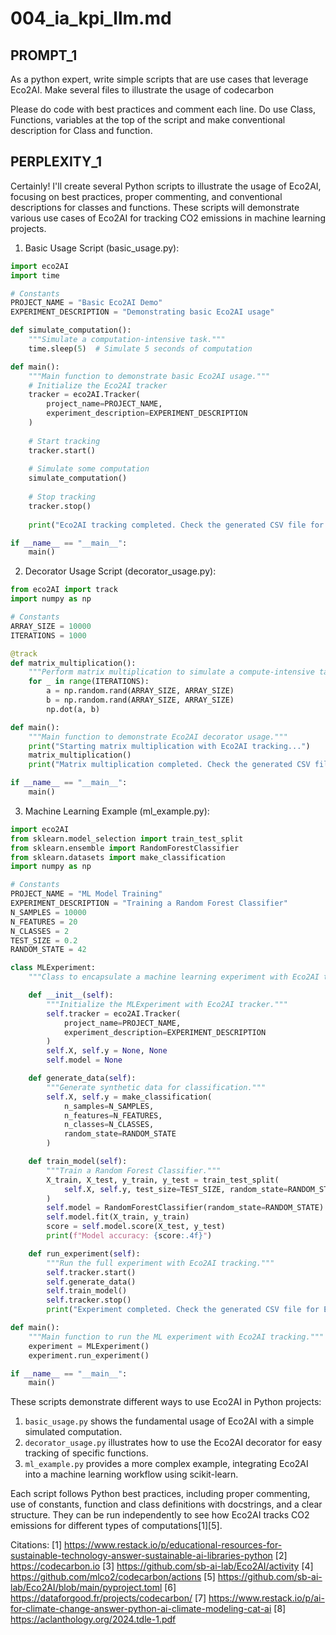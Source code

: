 
# 004_ia_kpi_llm.md


## PROMPT_1
As a python expert, write simple scripts that are use cases that leverage Eco2AI. Make several files to illustrate the usage of codecarbon

Please do code with best practices and comment each line. Do use Class, Functions, variables at the top of the script and make conventional description for Class and function.


## PERPLEXITY_1


Certainly! I'll create several Python scripts to illustrate the usage of Eco2AI, focusing on best practices, proper commenting, and conventional descriptions for classes and functions. These scripts will demonstrate various use cases of Eco2AI for tracking CO2 emissions in machine learning projects.

1. Basic Usage Script (basic_usage.py):

```python
import eco2AI
import time

# Constants
PROJECT_NAME = "Basic Eco2AI Demo"
EXPERIMENT_DESCRIPTION = "Demonstrating basic Eco2AI usage"

def simulate_computation():
    """Simulate a computation-intensive task."""
    time.sleep(5)  # Simulate 5 seconds of computation

def main():
    """Main function to demonstrate basic Eco2AI usage."""
    # Initialize the Eco2AI tracker
    tracker = eco2AI.Tracker(
        project_name=PROJECT_NAME,
        experiment_description=EXPERIMENT_DESCRIPTION
    )
    
    # Start tracking
    tracker.start()
    
    # Simulate some computation
    simulate_computation()
    
    # Stop tracking
    tracker.stop()
    
    print("Eco2AI tracking completed. Check the generated CSV file for results.")

if __name__ == "__main__":
    main()
```

2. Decorator Usage Script (decorator_usage.py):

```python
from eco2AI import track
import numpy as np

# Constants
ARRAY_SIZE = 10000
ITERATIONS = 1000

@track
def matrix_multiplication():
    """Perform matrix multiplication to simulate a compute-intensive task."""
    for _ in range(ITERATIONS):
        a = np.random.rand(ARRAY_SIZE, ARRAY_SIZE)
        b = np.random.rand(ARRAY_SIZE, ARRAY_SIZE)
        np.dot(a, b)

def main():
    """Main function to demonstrate Eco2AI decorator usage."""
    print("Starting matrix multiplication with Eco2AI tracking...")
    matrix_multiplication()
    print("Matrix multiplication completed. Check the generated CSV file for results.")

if __name__ == "__main__":
    main()
```

3. Machine Learning Example (ml_example.py):

```python
import eco2AI
from sklearn.model_selection import train_test_split
from sklearn.ensemble import RandomForestClassifier
from sklearn.datasets import make_classification
import numpy as np

# Constants
PROJECT_NAME = "ML Model Training"
EXPERIMENT_DESCRIPTION = "Training a Random Forest Classifier"
N_SAMPLES = 10000
N_FEATURES = 20
N_CLASSES = 2
TEST_SIZE = 0.2
RANDOM_STATE = 42

class MLExperiment:
    """Class to encapsulate a machine learning experiment with Eco2AI tracking."""

    def __init__(self):
        """Initialize the MLExperiment with Eco2AI tracker."""
        self.tracker = eco2AI.Tracker(
            project_name=PROJECT_NAME,
            experiment_description=EXPERIMENT_DESCRIPTION
        )
        self.X, self.y = None, None
        self.model = None

    def generate_data(self):
        """Generate synthetic data for classification."""
        self.X, self.y = make_classification(
            n_samples=N_SAMPLES,
            n_features=N_FEATURES,
            n_classes=N_CLASSES,
            random_state=RANDOM_STATE
        )

    def train_model(self):
        """Train a Random Forest Classifier."""
        X_train, X_test, y_train, y_test = train_test_split(
            self.X, self.y, test_size=TEST_SIZE, random_state=RANDOM_STATE
        )
        self.model = RandomForestClassifier(random_state=RANDOM_STATE)
        self.model.fit(X_train, y_train)
        score = self.model.score(X_test, y_test)
        print(f"Model accuracy: {score:.4f}")

    def run_experiment(self):
        """Run the full experiment with Eco2AI tracking."""
        self.tracker.start()
        self.generate_data()
        self.train_model()
        self.tracker.stop()
        print("Experiment completed. Check the generated CSV file for Eco2AI results.")

def main():
    """Main function to run the ML experiment with Eco2AI tracking."""
    experiment = MLExperiment()
    experiment.run_experiment()

if __name__ == "__main__":
    main()
```

These scripts demonstrate different ways to use Eco2AI in Python projects:

1. `basic_usage.py` shows the fundamental usage of Eco2AI with a simple simulated computation.
2. `decorator_usage.py` illustrates how to use the Eco2AI decorator for easy tracking of specific functions.
3. `ml_example.py` provides a more complex example, integrating Eco2AI into a machine learning workflow using scikit-learn.

Each script follows Python best practices, including proper commenting, use of constants, function and class definitions with docstrings, and a clear structure. They can be run independently to see how Eco2AI tracks CO2 emissions for different types of computations[1][5].

Citations:
[1] https://www.restack.io/p/educational-resources-for-sustainable-technology-answer-sustainable-ai-libraries-python
[2] https://codecarbon.io
[3] https://github.com/sb-ai-lab/Eco2AI/activity
[4] https://github.com/mlco2/codecarbon/actions
[5] https://github.com/sb-ai-lab/Eco2AI/blob/main/pyproject.toml
[6] https://dataforgood.fr/projects/codecarbon/
[7] https://www.restack.io/p/ai-for-climate-change-answer-python-ai-climate-modeling-cat-ai
[8] https://aclanthology.org/2024.tdle-1.pdf






